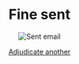 <div style="text-align: center;">

# Fine sent


<img src="{{ '/assets/images/sent.png' | url }}" alt="Sent email" class="icon">


<a href="{{ '/case2' | url }}" class="nsw-button nsw-button--primary">Adjudicate another</a>

</div>
